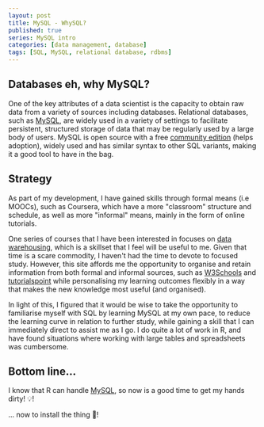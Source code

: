 ```yaml
---
layout: post
title: MySQL - WhySQL?
published: true
series: MySQL intro
categories: [data management, database]
tags: [SQL, MySQL, relational database, rdbms]
---
```


## Databases eh, why MySQL?

One of the key attributes of a data scientist is the capacity to obtain raw data from a variety of sources including databases. Relational databases, such as [MySQL](https://en.wikipedia.org/wiki/MySQL), are widely used in a variety of settings to facilitate persistent, structured storage of data that may be regularly used by a large body of users. MySQL is open source with a free [community edition](http://dev.mysql.com/downloads/mysql/) (helps adoption), widely used and has similar syntax to other SQL variants, making it a good tool to have in the bag. 

## Strategy
As part of my development, I have gained skills through formal means (i.e MOOCs), such as Coursera, which have a more "classroom" structure and schedule, as well as more "informal" means, mainly in the form of online tutorials.

One series of courses that I have been interested in focuses on [data warehousing](https://www.coursera.org/specializations/data-warehousing), which is a skillset that I feel will be useful to me. Given that time is a scare commodity, I haven't had the time to devote to focused study. However, this site affords me the opportunity to organise and retain information from both formal and informal sources, such as [W3Schools](http://www.w3schools.com/sql/default.asp) and [tutorialspoint](https://www.tutorialspoint.com//mysql/index.htm) while personalising my learning outcomes flexibly in a way that makes the new knowledge most useful (and organised).

In light of this, I figured that it would be wise to take the opportunity to familiarise myself with SQL by learning MySQL at my own pace, to reduce the learning curve in relation to further study, while gaining a skill that I can immediately direct to assist me as I go. I do quite a lot of work in R, and have found situations where working with large tables and spreadsheets was cumbersome.

## Bottom line...
I know that R can handle [MySQL](https://www.r-bloggers.com/mysql-and-r/), so now is a good time to get my hands dirty! :bulb:!

... now to install the thing :electric_plug:!
